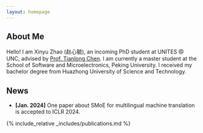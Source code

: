 ```yaml
---
layout: homepage
---
```


## About Me

Hello! I am Xinyu Zhao (赵心毓), an incoming PhD student at UNITES @ UNC, advised by [Prof. Tianlong Chen](https://tianlong-chen.github.io/). I am currently a master student at the School of Software and Microelectronics, Peking University. I received my bachelor degree from Huazhong University of Science and Technology.

## News

- **[Jan. 2024]** One paper about SMoE for multilingual machine translation is accepted to ICLR 2024.

{% include_relative _includes/publications.md %}

<!-- {% include_relative _includes/services.md %} -->
